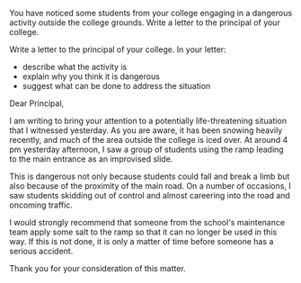 You have noticed some students from your college engaging in a dangerous activity outside the college grounds. Write a letter to the principal of your college.

Write a letter to the principal of your college. In your letter:

- describe what the activity is
- explain why you think it is dangerous
- suggest what can be done to address the situation

Dear Principal,

I am writing to bring your attention to a potentially life-threatening situation that I witnessed yesterday. As you are aware, it has been snowing heavily recently, and much of the area outside the college is iced over. At around 4 pm yesterday afternoon, I saw a group of students using the ramp leading to the main entrance as an improvised slide.

This is dangerous not only because students could fall and break a limb but also because of the proximity of the main road. On a number of occasions, I saw students skidding out of control and almost careering into the road and oncoming traffic.

I would strongly recommend that someone from the school's maintenance team apply some salt to the ramp so that it can no longer be used in this way. If this is not done, it is only a matter of time before someone has a serious accident.

Thank you for your consideration of this matter.
